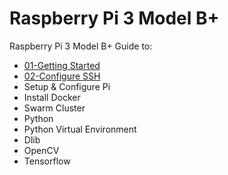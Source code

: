 # Raspberry Pi 3 Model B+
Raspberry Pi 3 Model B+ Guide to:
- [01-Getting Started](./01-getting-started.md)
- [02-Configure SSH](./02-configure-ssh.md)
- Setup &amp; Configure Pi
- Install Docker
- Swarm Cluster
- Python
- Python Virtual Environment
- Dlib
- OpenCV
- Tensorflow
